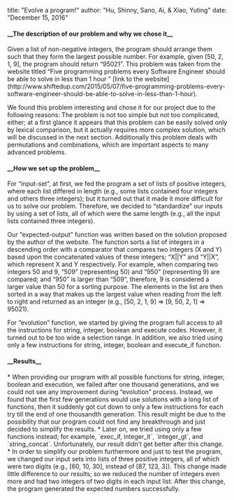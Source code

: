 title: "Evolve a program!"
author: "Hu, Shinny, Sano, Ai, & Xiao, Yuting"
date: "December 15, 2016"

<h4>__The description of our problem and why we chose it__</h4>
Given a list of non-negative integers, the program should arrange them such that they form the largest possible
number. For example, given [50, 2, 1, 9], the program should return “95021”. This problem was taken from the
website titled “Five programming problems every Software Engineer should be able to solve in less than 1 hour ”
[link to the website](http://www.shiftedup.com/2015/05/07/five-programming-problems-every-software-engineer-should-be-able-to-solve-in-less-than-1-hour).

We found this problem interesting and chose it for our project due to the following reasons: The problem is not
too simple but not too complicated, either; at a first glance it appears that this problem can be easily solved
only by lexical comparison, but it actually requires more complex solution, which will be discussed in the next
section. Additionally this problem deals with permutations and combinations, which are important aspects to many
advanced problems.

<h4>__How we set up the problem__</h4>
For “input-set”, at first, we fed the program a set of lists of positive integers, where each list differed in
length (e.g., some lists contained four integers and others three integers); but it turned out that it made it
more difficult for us to solve our problem. Therefore, we decided to “standardize” our inputs by using a set of
lists, all of which were the same length (e.g., all the input lists contained three integers).   

Our “expected-output” function was written based on the solution proposed by the author of the website. The
function sorts a list of integers in a descending order with a comparator that compares two integers (X and Y)
based upon the concatenated values of these integers; “X||Y” and “Y||X”, which represent X and Y respectively.
For example, when comparing two integers 50 and 9, “509” (representing 50) and “950” (representing 9) are compared;
and “950” is larger than “509”, therefore, 9 is considered a larger value than 50 for a sorting purpose. The elements
 in the list are then sorted in a way that makes up the largest value when reading from the left to right and returned
 as an integer (e.g., [50, 2, 1, 9] ⇒ [9, 50, 2, 1] ⇒ 95021).

For “evolution” function, we started by giving the program full access to all the instructions for string, integer,
boolean and execute codes. However, it turned out to be too wide a selection range. In addition, we also tried using
only a few instructions for string, integer, boolean and execute_if function.


<h4>__Results__</h4>
* When providing our program with all possible functions for string, integer, boolean and execution, we failed after
one thousand generations, and we could not see any improvement during “evolution” process. Instead, we found that the
first few generations would use solutions with a long list of functions, then it suddenly got cut down to only a few
instructions for each try till the end of one thousandth generation. This result might be due to the possibility that our
program could not find any breakthrough and just decided to simplify the results.  
* Later on, we tried using only a few functions instead; for example, `exec_if, integer_lt`, `integer_gt`, and `string_concat`.
Unfortunately, our result didn’t get better after this change.  
* In order to simplify our problem furthermore and just to test the program, we changed our input sets into lists of
three positive integers, all of which were two digits (e.g., [60, 10, 30], instead of [87, 123, 3]). This change made
little difference to our results; so we reduced the number of integers even more and had two integers of two digits in
each input list. After this change, the program generated the expected numbers successfully.

